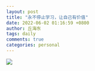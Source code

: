 ```yaml
---
layout: post
title: "永不停止学习，让自己有价值"
date: 2022-06-02 01:16:59 +0800
author: 丘海东 
tags: daily
comments: true
categories: personal
---
```

![](http://r.photo.store.qq.com/psc?/V53xBhKC4JFvE03uTNAL1QWxNF3K6JJT/bqQfVz5yrrGYSXMvKr.cqd0i*A5.dwA2GgKRLac6.QzVmRMJ3Qils7aBggHihR9aCT8XzVDQknMQKEUeCbIWr.xkEEOWgrShTGxzKKqdNWQ!/r)

